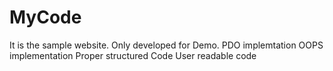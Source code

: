 # MyCode 
It is the sample website. Only developed for Demo.
PDO implemtation
OOPS implementation
Proper structured Code
User readable code




